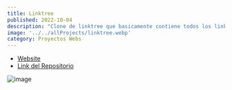 ```yaml
---
title: Linktree
published: 2022-10-04
description: "Clone de linktree que basicamente contiene todos los links importantes"
image: '../../allProjects/linktree.webp'
category: Proyectos Webs
---
```


- [Website](https://linktree-fabian.vercel.app/)
- [Link del Repositorio](https://github.com/Fabian-Martinez-Rincon/Linktree)

![image](https://github.com/user-attachments/assets/d8945834-5c34-4a77-932d-0595828e1841)